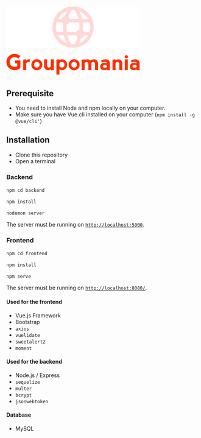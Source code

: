 # <img src="./frontend/src/assets/logo1.png" alt="Logo" width="350"/>
## Prerequisite

- You need to install Node and npm locally on your computer.
- Make sure you have Vue.cli installed on your computer (``npm install -g @vue/cli'``)

## Installation
- Clone this repository
- Open a terminal
### Backend
```
npm cd backend
```
```
npm install
```
```
nodemon server
```
The server must be running on [`http://localhost:5000`](http://localhost:5000).
### Frontend
```
npm cd frontend
```
```
npm install
```
```
npm serve
```
The server must be running on [`http://localhost:8080/`](http://localhost:8080/).


#### Used for the frontend 
- Vue.js Framework
- Bootstrap
- `axios`
- `vuelidate`
- `sweetalert2`
- `moment`
#### Used for the backend
- Node.js / Express
- `sequelize`
- `multer`
- `bcrypt`
- `jsonwebtoken`

#### Database
- MySQL
